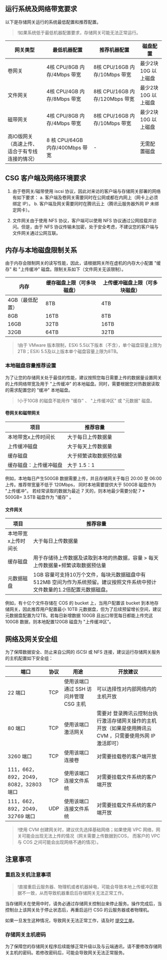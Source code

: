 ## 运行系统及网络带宽要求
以下是存储网关运行的系统最低配置和推荐配置。

>!如果系统低于最低机器配置要求，存储网关可能无法正常运行。

网关类型 | 最低机器配置 | 推荐机器配置 | 磁盘配置
------- | ------- | -------  | -------
卷网关 | 4核 CPU/8GB 内存/4Mbps 带宽 | 8核 CPU/16GB 内存/10Mbps 带宽 | 最少2块10G 以上磁盘
文件网关 | 4核 CPU/4GB 内存/8Mbps 带宽 | 8核 CPU/16GB 内存/120Mbps 带宽 | 最少2块10G 以上磁盘
磁带网关 | 4核 CPU/8GB 内存/4Mbps 带宽 | 8核 CPU/16GB 内存/10Mbps 带宽 | 最少2块10G 以上磁盘
高IO版网关（高速上传、适合于有专线连接的情况） | 8 核 CPU/64GB 内存/400Mbps 带宽 | -  | 无需配置磁盘

## CSG 客户端及网络环境要求
1. 由于卷网关/磁带使用 iscsi 协议，因此对来访的客户端与存储网关部署的网络有如下要求：
a. 客户端及卷网关需要同时在公网或都在内网上（网卡上必须绑定 IP）。
b. 客户端及网关需要同时在腾讯云上（腾讯云服务器外网 IP 未绑定网卡）。

2. 文件网关由于使用 NFS 协议，客户端可以使用 NFS 协议通过公网挂载并访问。但是，由于 NFS 协议传输未加密，处于安全考虑，不建议您的客户端与文件网关通过公网互联。


## 内存与本地磁盘限制关系
由于内存会限制网关的读写性能，因此，请根据网关所在虚机的内存大小配置 "缓存" 和 "上传缓冲" 磁盘。限制关系如下（文件网关无该限制）。

内存 | 缓存磁盘上限（可多块磁盘） | 上传缓冲磁盘上限（可多块磁盘） 
------- | ------- | -------
4GB（最低配置） | 8TB |  4TB 
8GB  | 16TB |  8TB 
16GB | 32TB |  16TB 
32GB | 64TB |  32TB 

>!由于 VMware 版本限制，ESXi 5.5以下版本（不含），单个磁盘容量上限为 2TB；ESXi 5.5及以上版本单个磁盘容量上限为8TB。

### 本地磁盘容量推荐设置
为了让您的存储网关处于最佳的性能，建议按照您每日需要上传的数据量设置网关的上传网络带宽及用于 "上传缓冲" 的本地磁盘。同时，需要根据您对热数据读取的需求配置您的 "缓冲" 本地磁盘。

>!小于10GB 的磁盘不能用作 "缓存" 、 "上传缓冲区" 或 "元数据" 磁盘。

#### 卷网关和磁带网关

 项目 | 推荐容量
------- | -------
本地带宽x上传时间长 | 大于每日上传数据量
上传缓冲磁盘 | 大于每天上传数据量
缓存磁盘 | 大于频繁读取数据预估量
缓存磁盘：上传缓冲磁盘 | 大于 1.5：1

例如，本地每日产生500GB 数据需要上传，并且存储网关于每日 20:00 至 06:00 上传。推荐带宽量不低于 120Mbps， 同时本地需要提供大于 500GB 磁盘作为 "上传缓冲"。 若经常读取的数据为最近 7 天的，则本地最少需要分配 7 \* 500GB= 3.5TB 磁盘作为 "缓存" 。 

#### 文件网关

项目 | 推荐容量
------- | -------
本地带宽x上传时间长 | 大于每日上传数据量
缓存磁盘 | 用于存储待上传数据及读取到本地的热数据，容量 > 每天上传数据量+频繁读取数据预估量
元数据磁盘  | 1GB 容量可支持10万个文件，每块元数据磁盘中有512MB 空间为作为系统预留。建议按照文件系统中预计文件数量的1.2倍配置元数据磁盘。

例如，有十亿个文件存储在 COS 的 bucket 上，当用户配置该 bucket 到本地存储网关，因此推荐用户配置最小 10TB 元数据盘，但为了后续预留增长空间，建议元数据盘配置为12TB。若每日新增数据 100GB 且出口带宽每日都能上传完这100GB 数据，则本地配置120GB 磁盘为 "上传缓冲区"。

## 网络及网关安全组
为了保障数据安全、防止来自公网的 iSCSI 或 NFS 连接，建议运行存储网关服务的主机配置如下安全组：

端口 | 协议  | 用途 | 开放建议
------- | ------- | ------- | -------
22 端口 | TCP | 使用该端口通过 SSH 访问并管理 CSG 主机 |  可以选择性对内部网络内的主机开放 
80 端口 | TCP | 使用该端口激活网关 |  需要对 登录腾讯云控制台执行激活存储网关操作的主机 开放（如果是使用腾讯云 CVM ，只需要使用外网 IP 激活即可） 
3260 端口 | TCP | 使用该端口连接卷 |  对需要挂载卷的客户端开放
111，662，892，2049，8082，32803 端口 |  TCP | 使用该端口连接文件系统 |  对需要挂载文件系统的客户端开放 
111，662，892，2049，32769 端口  |  UDP | 使用该端口连接文件系统 |  对需要挂载文件系统的客户端开放 

<!--如果是在 CVM 上部署 CSG 时， 可在购买流程中的第四步，配置安全组时，选择【新建安全组】，并在列表中找到 "存储网关安全组" 并选中。
-->

>!使用 CVM 创建网关时，建议优先选择基础网络；如果使用 VPC 网络，网关可能会出现无法上传的情况（网关需要上传数据到COS， 而客户的 VPC 与 COS 之间可能会出现网络不通的情况）。

## 注意事项
### 重启及关机注意事项
>!直接重启云服务器、物理机或者机器掉电，可能会导致本地上传缓冲区数据不一致，从而导致机器重启后存储网关无法正常工作。

当存储网关在使用中时，请务必通过存储网关控制台来停止服务。操作完成后，当控制台上该网关处于停止状态后，再重启运行 CSG 的云服务器或者物理机。

如果一旦发生这种情况，导致网关无法正常工作，请及时 [提交工单](https://console.cloud.tencent.com/workorder/category)。

### 存储网关主机密码
为了保障您的存储网关程序后续能够正常升级以及与云端通讯，请不要修改存储网关主机的密码。若修改密码后，可能会导致网关无法正常服务。
